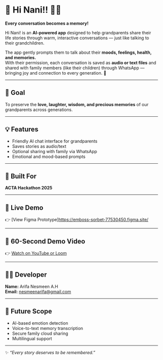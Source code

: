 # 🧓 Hi Nani!! 👵💬  
**Every conversation becomes a memory!**

Hi Nani! is an **AI-powered app** designed to help grandparents share their life stories through warm, interactive conversations — just like talking to their grandchildren.  

The app gently prompts them to talk about their **moods, feelings, health, and memories.**  
With their permission, each conversation is saved as **audio or text files** and shared with family members (like their children) through WhatsApp — bringing joy and connection to every generation. 💖  

---

## 🎯 **Goal**
To preserve the **love, laughter, wisdom, and precious memories** of our grandparents across generations.  

---

## 💡 **Features**
- Friendly AI chat interface for grandparents  
- Saves stories as audio/text  
- Optional sharing with family via WhatsApp  
- Emotional and mood-based prompts  

---

## 🧠 **Built For**
**ACTA Hackathon 2025**

---

## 🚀 **Live Demo**
👉 [View Figma Prototype]https://emboss-sorbet-77530450.figma.site/

---

## 🎥 **60-Second Demo Video**
👉 [Watch on YouTube or Loom](PASTE_YOUR_VIDEO_LINK_HERE)

---

## 👩‍💻 **Developer**
**Name:** Arifa Nesmeen A.H  
**Email:** nesmeenarifa@gmail.com 

---

## 🔮 **Future Scope**
- AI-based emotion detection  
- Voice-to-text memory transcription  
- Secure family cloud sharing  
- Multilingual support  

---

✨ *“Every story deserves to be remembered.”*


